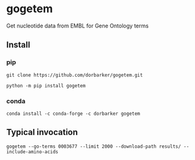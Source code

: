 # gogetem

Get nucleotide data from EMBL for Gene Ontology terms

## Install

### pip
```commandline
git clone https://github.com/dorbarker/gogetem.git

python -m pip install gogetem
```

### conda
```commandline
conda install -c conda-forge -c dorbarker gogetem 
```

## Typical invocation
```commandline
gogetem --go-terms 0003677 --limit 2000 --download-path results/ --include-amino-acids
```